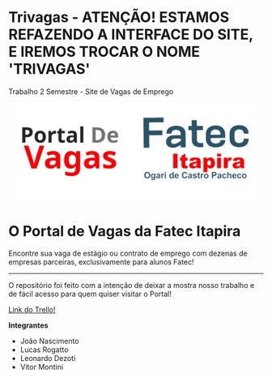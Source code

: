 # Trivagas - ATENÇÃO! ESTAMOS REFAZENDO A INTERFACE DO SITE, E IREMOS TROCAR O NOME 'TRIVAGAS'
Trabalho 2 Semestre - Site de Vagas de Emprego

![image](trivagasHTML/img/Logo.png)

<h1> O Portal de Vagas da Fatec Itapira</h1>
<p>Encontre sua vaga de estágio ou contrato de emprego com dezenas de empresas parceiras, exclusivamente
                para alunos Fatec!</p>
<hr>                
<p>O repositório foi feito com a intenção de deixar a mostra nosso trabalho e de fácil acesso para quem quiser visitar o Portal!</p>

<a href="https://trello.com/b/GTUbGxAW/projeto-interdisciplinar"> Link do Trello! </a>
  
<b> Integrantes </b>
*  João Nascimento
*  Lucas Rogatto
*  Leonardo Dezoti
*  Vitor Montini
